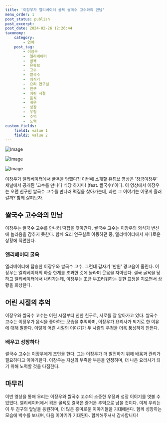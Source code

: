 ```yaml
---
title: '이장우가 엘리베이터 굴욕 쌀국수 고수와의 만남'
menu_order: 1
post_status: publish
post_excerpt: 
post_date: 2024-02-26 12:26:44
taxonomy:
    category:
        - 연예
    post_tag:
        - 이장우
        -  엘리베이터
        -  굴욕
        -  유튜브
        -  고수
        -  쌀국수
        -  외식가
        -  요리 연구실
        -  친구
        -  어린 시절
        -  음식
        -  배우
        -  성장
        -  우정
        -  추억
        -  노력
custom_fields:
    field1: value 1
    field2: value 2
---
```


![Image](https://ssl.pstatic.net/mimgnews/image/311/2024/02/25/0001695602_001_20240226094101343.jpg?type=w540)

![Image](https://mimgnews.pstatic.net/image/311/2024/02/25/0001695602_002_20240226094101392.jpg?type=w540)

![Image](https://ssl.pstatic.net/mimgnews/image/311/2024/02/25/0001695602_003_20240226094101447.jpg?type=w540)

이장우가 엘리베이터에서 굴욕을 당했다?! 이번에 소개할 유튜브 영상은 '장금이장우' 채널에서 공개된 '고수를 만나다 식당 하지마! (feat. 쌀국수)'이다. 이 영상에서 이장우는 오랜 친구인 쌀국수 고수를 만나러 떡집을 찾아가는데, 과연 그 이야기는 어떻게 흘러갈까? 함께 살펴보자.
## 쌀국수 고수와의 만남
이장우는 쌀국수 고수를 만나러 떡집을 찾아간다. 쌀국수 고수는 이장우의 외식가 변신에 놀라움을 감추지 못한다. 함께 요리 연구실로 이동하던 중, 엘리베이터에서 까다로운 상황에 직면한다.
### 엘리베이터 굴욕
엘리베이터에 탑승한 이장우와 쌀국수 고수. 그런데 갑자기 '만원' 경고음이 울린다. 이장우는 엘리베이터의 하중 한계를 초과한 것에 놀라며 웃음을 자아낸다. 결국 굴욕을 당하고 엘리베이터에서 내려가는데, 이장우는 조금 부끄러워하는 듯한 표정을 지으면서 상황을 회상한다.
## 어린 시절의 추억
이장우와 쌀국수 고수는 어린 시절부터 친한 친구로, 서로를 잘 알아가고 있다. 쌀국수 고수는 이장우가 음식을 좋아하는 모습을 추억하며, 이장우가 요리사가 되기로 한 이유에 대해 말한다. 이렇게 어린 시절의 이야기가 두 사람의 우정을 더욱 풍성하게 만든다.
### 배우고 성장하다
쌀국수 고수는 이장우에게 조언을 한다. 그는 이장우가 더 발전하기 위해 배움과 관리가 필요하다고 이야기한다. 이장우는 자신의 부족한 부분을 인정하며, 더 나은 요리사가 되기 위해 노력할 것을 다짐한다.
## 마무리
이번 영상을 통해 우리는 이장우와 쌀국수 고수의 소중한 우정과 성장 이야기를 엿볼 수 있었다. 엘리베이터에서 겪은 굴욕도 결국은 즐거운 추억으로 남을 것이다. 이제 우리는 이 두 친구의 앞날을 응원하며, 더 많은 흥미로운 이야기들을 기대해본다. 함께 성장하는 모습에 박수를 보내며, 다음 이야기가 기대된다. 함께해주셔서 감사합니다!
